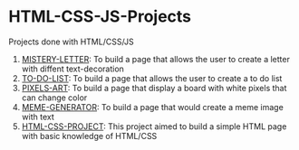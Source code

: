# HTML-CSS-JS-Projects
Projects done with HTML/CSS/JS
<ol>
  <li><a href='https://github.com/lcdlima/HTML-CSS-JS-Projects/tree/master/MISTERY-LETTER'>MISTERY-LETTER</a>: To build a page that allows the user to create a letter with diffent text-decoration</li>
  <li><a href='https://github.com/lcdlima/HTML-CSS-JS-Projects/tree/master/TO-DO-LIST'>TO-DO-LIST</a>: To build a page that allows the user to create a to do list</li>
  <li><a href='https://github.com/lcdlima/HTML-CSS-JS-Projects/tree/master/PIXELS-ART'>PIXELS-ART</a>: To build a page that display a board with white pixels that can change color</li>
  <li><a href='https://github.com/lcdlima/HTML-CSS-JS-Projects/tree/master/MEME-GENERATOR'>MEME-GENERATOR</a>: To build a page that would create a meme image with text</li>
  <li><a href='https://github.com/lcdlima/HTML-CSS-JS-Projects/tree/master/HTML-CSS-PROJECT'>HTML-CSS-PROJECT</a>: This project aimed to build a simple HTML page with basic knowledge of HTML/CSS</li>
</ol>
